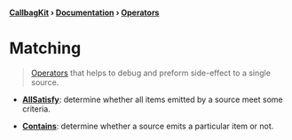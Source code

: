 #### [CallbagKit][Callbag] › [Documentation][Documentation] › [Operators][Operators]
# Matching

> [Operators][Operators] that helps to debug and preform side-effect to a single source.

- [**AllSatisfy**][AllSatisfy]: determine whether all items emitted by a source meet some criteria.

- [**Contains**][Contains]: determine whether a source emits a particular item or not.

[Callbag]: <../../../README.md> (Callbag)
[Documentation]: <../../README.md> (Documentation)
[Operators]: <../README.md> (Operators)

[Sources]: <../../Sources/README.md> (Sources)

[AllSatisfy]: <./AllSatisfy.md> (AllSatisfy)
[Contains]: <./Contains.md> (Contains)
